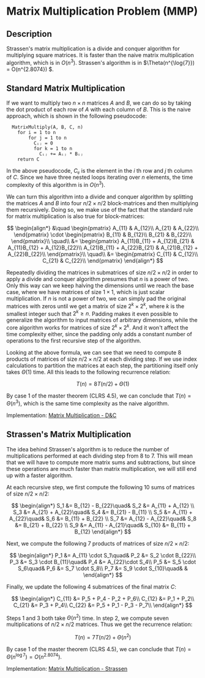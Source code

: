# Matrix Multiplication Problem (MMP)

## Description

Strassen's matrix multiplication is a divide and conquer algorithm for multiplying square matrices. It is faster than the naive matrix multiplication algorithm, which is in $O(n^3)$. Strassen's algorithm is in $\Theta(n^{\log{7}}) = O(n^{2.8074}) $.

## Standard Matrix Multiplication

If we want to multiply two $n \times n$ matrices $A$ and $B$, we can do so by taking the dot product of each row of $A$ with each column of $B$. This is the naive approach, which is shown in the following pseudocode:

```text
  MatrixMultiply(A, B, C, n)
    for i = 1 to n
        for j = 1 to n
          Cᵢⱼ = 0
          for k = 1 to n
            Cᵢⱼ += Aᵢⱼ * Bᵢⱼ
    return C
```

In the above pseudocode, $Cᵢⱼ$ is the element in the $i$ th row and $j$ th column of $C$. Since we have three nested loops iterating over $n$ elements, the time complexity of this algorithm is in $O(n^3)$.

We can turn this algorithm into a divide and conquer algorithm by splitting the matrices $A$ and $B$ into four $n/2 \times n/2$ block-matrices and then multiplying them recursively. Doing so, we make use of the fact that the standard rule for matrix multiplication is also true for block-matrices:

$$ \begin{align*}
   &\quad
   \begin{pmatrix}
   A_{11} & A_{12}\\
   A_{21} & A_{22}\\
   \end{pmatrix}
   \cdot
   \begin{pmatrix}
   B_{11} & B_{12}\\
   B_{21} & B_{22}\\
   \end{pmatrix}\\
   \quad\\
    &=
  \begin{pmatrix}
  A_{11}B_{11} + A_{12}B_{21} & A_{11}B_{12} + A_{12}B_{22}\\
  A_{21}B_{11} + A_{22}B_{21} & A_{21}B_{12} + A_{22}B_{22}\\
  \end{pmatrix}\\
  \quad\\
    &=
  \begin{pmatrix}
  C_{11} & C_{12}\\
  C_{21} & C_{22}\\
  \end{pmatrix}
  \end{align*}
$$

Repeatedly dividing the matrices in submatrices of size $n/2 \times n/2$ in order to apply a divide and conquer algorithm presumes that $n$ is a power of two. Only this way can we keep halving the dimensions until we reach the base case, where we have matrices of size $1 \times 1$, which is just scalar multiplication. If $n$ is not a power of two, we can simply pad the original matrices with zeros until we get a matrix of size $2^k \times 2^k$, where $k$ is the smallest integer such that $2^k \geq n$. Padding makes it even possible to generalize the algorithm to input matrices of arbitrary dimensions, while the core algorithm works for matrices of size $2^k \times 2^k$. And it won't affect the time complexity either, since the padding only adds a constant number of operations to the first recursive step of the algorithm.

Looking at the above formula, we can see that we need to compute 8 products of matrices of size $n/2 \times n/2$ at each dividing step. If we use index calculations to partition the matrices at each step, the partitioning itself only takes $\Theta(1)$ time. All this leads to the following recurrence relation:

$$
T(n) = 8T(n/2) + \Theta(1)
$$

By case 1 of the master theorem (CLRS 4.5), we can conclude that $T(n) = \Theta(n^3)$, which is the same time complexity as the naive algorithm.

Implementation: [Matrix Multiplication - D&C](https://github.com/pl3onasm/AADS/blob/main/algorithms/divide-and-conquer/strassen/mmp-1.c)

## Strassen's Matrix Multiplication

The idea behind Strassen's algorithm is to reduce the number of multiplications performed at each dividing step from 8 to 7. This will mean that we will have to compute more matrix sums and subtractions, but since these operations are much faster than matrix multiplication, we will still end up with a faster algorithm.

At each recursive step, we first compute the following 10 sums of matrices of size $n/2 \times n/2$:

$$
\begin{align*}
  S_1 &= B_{12} - B_{22}\quad&
  S_2 &= A_{11} + A_{12} \\
  S_3 &= A_{21} + A_{22}\quad&
  S_4 &= B_{21} - B_{11} \\
  S_5 &= A_{11} + A_{22}\quad&
  S_6 &= B_{11} + B_{22} \\
  S_7 &= A_{12} - A_{22}\quad&
  S_8 &= B_{21} + B_{22} \\
  S_9 &= A_{11} - A_{21}\quad&
  S_{10} &= B_{11} + B_{12}
\end{align*}
$$

Next, we compute the following 7 products of matrices of size $n/2 \times n/2$:

$$
\begin{align*}
  P_1 &= A_{11} \cdot S_1\quad& P_2 &= S_2 \cdot B_{22}\\
  P_3 &= S_3 \cdot B_{11}\quad& P_4 &= A_{22}\cdot S_4\\
  P_5 &= S_5 \cdot S_6\quad& P_6 &= S_7 \cdot S_8\\
  P_7 &= S_9 \cdot S_{10}\quad& &
\end{align*}
$$

Finally, we update the following 4 submatrices of the final matrix $C$:

$$
\begin{align*}
  C_{11} &= P_5 + P_4 - P_2 + P_6\\
  C_{12} &= P_1 + P_2\\
  C_{21} &= P_3 + P_4\\
  C_{22} &= P_5 + P_1 - P_3 - P_7\\
\end{align*}
$$

Steps 1 and 3 both take $\Theta(n^2)$ time. In step 2, we compute seven multiplications of $n/2 \times n/2$ matrices. Thus we get the recurrence relation:

$$
T(n) = 7T(n/2) + \Theta(n^2)
$$

By case 1 of the master theorem (CLRS 4.5), we can conclude that $T(n) = \Theta(n^{\log{7}}) = O(n^{2.8074})$.  

Implementation: [Matrix Multiplication - Strassen](https://github.com/pl3onasm/AADS/blob/main/algorithms/divide-and-conquer/strassen/mmp-2.c)
